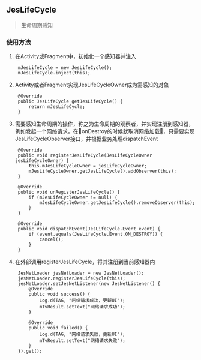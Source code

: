 ## JesLifeCycle

> 生命周期感知

### 使用方法
1. 在Activity或Fragment中，初始化一个感知器并注入

        mJesLifeCycle = new JesLifeCycle();
        mJesLifeCycle.inject(this);

2. Activity或者Fragment实现JesLifeCycleOwner成为需感知的对象

        @Override
        public JesLifeCycle getJesLifeCycle() {
            return mJesLifeCycle;
        }

3. 需要感知生命周期的操作，称之为生命周期的观察者，并实现注册到感知器，例如发起一个网络请求，在onDestroy的时候就取消网络加载，只需要实现JesLifeCycleObserver接口，并根据业务处理dispatchEvent

        @Override
        public void registerJesLifeCycle(JesLifeCycleOwner jesLifeCycleOwner) {
            this.mJesLifeCycleOwner = jesLifeCycleOwner;
            mJesLifeCycleOwner.getJesLifeCycle().addObserver(this);
        }

        @Override
        public void unRegisterJesLifeCycle() {
            if (mJesLifeCycleOwner != null) {
                mJesLifeCycleOwner.getJesLifeCycle().removeObserver(this);
            }
        }

        @Override
        public void dispatchEvent(JesLifeCycle.Event event) {
            if (event.equals(JesLifeCycle.Event.ON_DESTROY)) {
                cancel();
            }
        }

4. 在外部调用registerJesLifeCycle，将其注册到当前感知器内

        JesNetLoader jesNetLoader = new JesNetLoader();
        jesNetLoader.registerJesLifeCycle(this);
        jesNetLoader.setJesNetListener(new JesNetListener() {
            @Override
            public void success() {
                Log.d(TAG, "网络请求成功，更新UI");
                mTvResult.setText("网络请求成功");
            }

            @Override
            public void failed() {
                Log.d(TAG, "网络请求失败，更新UI");
                mTvResult.setText("网络请求失败");
            }
        }).get();